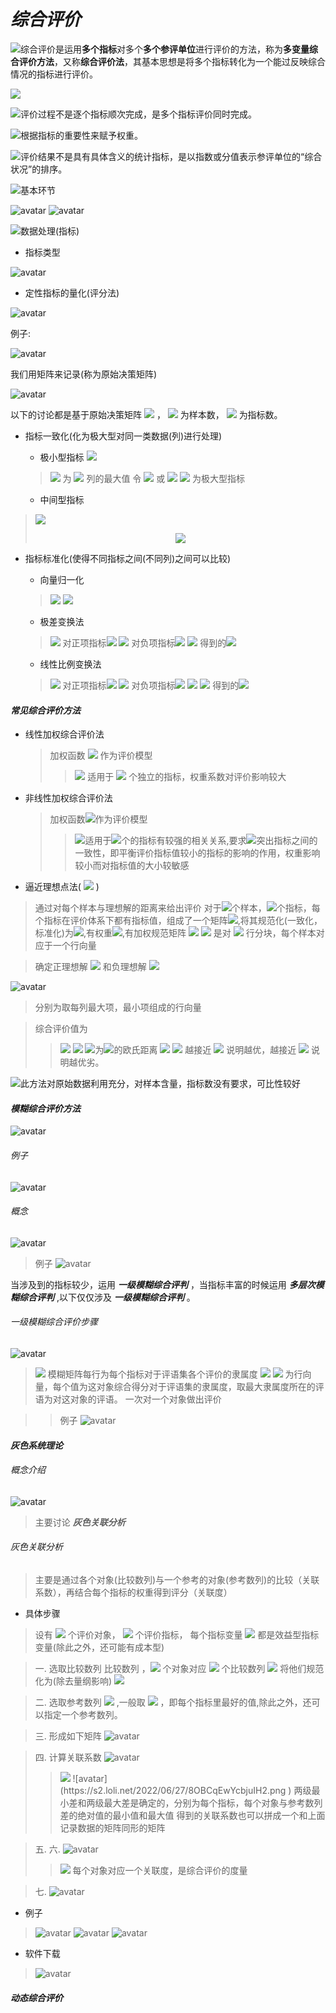   
#  ***综合评价***
  
  
  
<img src="https://latex.codecogs.com/gif.latex?&#x5C;qquad"/>综合评价是运用**多个指标**对多个**多个参评单位**进行评价的方法，称为**多变量综合评价方法**，又称**综合评价法**，其基本思想是将多个指标转化为一个能过反映综合情况的指标进行评价。
  
<img src="https://latex.codecogs.com/gif.latex?&#x5C;mathfrak{Remark:}"/>
  
<img src="https://latex.codecogs.com/gif.latex?i)&#x5C;,"/>评价过程不是逐个指标顺次完成，是多个指标评价同时完成。
  
<img src="https://latex.codecogs.com/gif.latex?ii)&#x5C;,"/>根据指标的重要性来赋予权重。
  
<img src="https://latex.codecogs.com/gif.latex?iii)&#x5C;,"/>评价结果不是具有具体含义的统计指标，是以指数或分值表示参评单位的“综合状况”的排序。
  
<img src="https://latex.codecogs.com/gif.latex?iv)&#x5C;,"/>基本环节
  
![avatar](https://s2.loli.net/2022/06/26/Khy9XF7JSRLEvBH.png )
![avatar](https://s2.loli.net/2022/06/26/Rkz91BAvTpDdncs.png )
  
  
<img src="https://latex.codecogs.com/gif.latex?v)&#x5C;,"/>数据处理(指标)
  
* 指标类型
  
![avatar](https://s2.loli.net/2022/06/27/VBEj7vmYfkD1Cse.png )
  
* 定性指标的量化(评分法)
  
![avatar](https://s2.loli.net/2022/06/27/T6zQBZXevqygSY9.png )
  
例子:
  
![avatar](https://s2.loli.net/2022/06/27/OFlbhiaPjznmtZK.png )
  
我们用矩阵来记录(称为原始决策矩阵)
  
![avatar](https://s2.loli.net/2022/06/27/alQFrSCfkiLpjbc.png )
  
以下的讨论都是基于原始决策矩阵 <img src="https://latex.codecogs.com/gif.latex?&#x5C;mathbf{(a_{ij})_{m&#x5C;times%20n}}"/> ， <img src="https://latex.codecogs.com/gif.latex?m"/> 为样本数， <img src="https://latex.codecogs.com/gif.latex?n"/> 为指标数。
  
 * 指标一致化(化为极大型对同一类数据(列)进行处理)
    - 极小型指标 <img src="https://latex.codecogs.com/gif.latex?a_{ij}"/>
    ><img src="https://latex.codecogs.com/gif.latex?a_{j}^{max}"/> 为 <img src="https://latex.codecogs.com/gif.latex?j"/> 列的最大值
    >令 <img src="https://latex.codecogs.com/gif.latex?b_{ij}=a_{j}^{max}-a_{ij}(a_{j}^{max}&gt;0)"/> 或
    > <img src="https://latex.codecogs.com/gif.latex?b_{ij}=&#x5C;dfrac{1}{a_{ij}}(a_{ij}&gt;0)"/>
    > <img src="https://latex.codecogs.com/gif.latex?b_{i,j}"/> 为极大型指标
  
    - 中间型指标
  ><img src="https://latex.codecogs.com/gif.latex?M_{k}=max(a_{1k},a_{2k},..,a_{mk})&#x5C;&#x5C;%20%20m_{k}=min(a_{1k},a_{2k},..,a_{mk})"/>
  > <p align="center"><img src="https://latex.codecogs.com/gif.latex?b_{ik}=&#x5C;begin{cases}&#x5C;dfrac{2(a_{ik}-m_{k})}{M_{k}-m_{k}},&amp;x&#x5C;in[&#x5C;dfrac{m_{k}+M_{k}}{2},M_{k}]&#x5C;&#x5C;&#x5C;dfrac{2(M_{k}-a_{ik})}{M_{k}-m_{k}},&amp;x&#x5C;in[&#x5C;dfrac{m_{k}+M_{k}}{2},M_{k}]&#x5C;end{cases}&#x5C;,i=1,2,...,n"/></p>  
  
  
* 指标标准化(使得不同指标之间(不同列)之间可以比较)
    - 向量归一化
    ><img src="https://latex.codecogs.com/gif.latex?x=(x_{1},x_{2},...,x_{n})"/>
    ><img src="https://latex.codecogs.com/gif.latex?x_{0}=(&#x5C;dfrac{x_{1}}{&#x5C;sum_{k=1}^{n}x_{k}},&#x5C;dfrac{x_{2}}{&#x5C;sum_{k=1}^{n}x_{k}},...,&#x5C;dfrac{x_{n}}{&#x5C;sum_{k=1}^{n}x_{k}})"/>
  
    - 极差变换法
    ><img src="https://latex.codecogs.com/gif.latex?M_{j}=max(a_{1j},a_{2j},..,a_{mj})&#x5C;&#x5C;%20%20m_{j}=min(a_{1j},a_{2j},..,a_{mj})"/>
    >对正项指标<img src="https://latex.codecogs.com/gif.latex?a_{ij}"/>
    ><img src="https://latex.codecogs.com/gif.latex?x_{ij}=&#x5C;dfrac{a_{ij}-m_{j}}{M_{j}-m_{j}}"/>
    >对负项指标<img src="https://latex.codecogs.com/gif.latex?a_{ij}"/>
    ><img src="https://latex.codecogs.com/gif.latex?x_{ij}=&#x5C;dfrac{M_{j}-a_{ij}}{M_{j}-m_{j}}"/>
    >得到的<img src="https://latex.codecogs.com/gif.latex?x_{ij}&#x5C;in[0,1]"/>
  
  - 线性比例变换法
  ><img src="https://latex.codecogs.com/gif.latex?a_{i,j}&#x5C;geq%200"/>
  >对正项指标<img src="https://latex.codecogs.com/gif.latex?a_{ij}"/>
  ><img src="https://latex.codecogs.com/gif.latex?x_{ij}=&#x5C;dfrac{a_{ij}}{M_{j}}"/>
  >对负项指标<img src="https://latex.codecogs.com/gif.latex?a_{ij}"/>
  ><img src="https://latex.codecogs.com/gif.latex?x_{ij}=&#x5C;dfrac{m_{j}}{a_{ij}}"/>
  ><img src="https://latex.codecogs.com/gif.latex?m,n&#x5C;ne%200"/>
  >得到的<img src="https://latex.codecogs.com/gif.latex?x_{ij}&#x5C;in[0,1]"/>
  
  
####  *常见综合评价方法*
  
  
* 线性加权综合评价法
  >加权函数 <img src="https://latex.codecogs.com/gif.latex?y=&#x5C;sum_{k=1}^{n}w_{k}x_{k}"/> 作为评价模型
  >> <img src="https://latex.codecogs.com/gif.latex?&#x5C;mathfrak{Remark}:"/> 适用于 <img src="https://latex.codecogs.com/gif.latex?n"/> 个独立的指标，权重系数对评价影响较大
  
* 非线性加权综合评价法
  >加权函数<img src="https://latex.codecogs.com/gif.latex?&#x5C;prod_{k=1}^{n}x_{k}^{w_{k}}"/>作为评价模型
  >><img src="https://latex.codecogs.com/gif.latex?&#x5C;mathfrak{Remark}:"/>适用于<img src="https://latex.codecogs.com/gif.latex?n"/>个的指标有较强的相关关系,要求<img src="https://latex.codecogs.com/gif.latex?x_{k}&#x5C;geq%201"/>突出指标之间的一致性，即平衡评价指标值较小的指标的影响的作用，权重影响较小而对指标值的大小较敏感
  
* 逼近理想点法( <img src="https://latex.codecogs.com/gif.latex?&#x5C;mathbf{TOPSIS}"/> )
 >通过对每个样本与理想解的距离来给出评价
 >对于<img src="https://latex.codecogs.com/gif.latex?m"/>个样本，<img src="https://latex.codecogs.com/gif.latex?n"/>个指标，每个指标在评价体系下都有指标值，组成了一个矩阵<img src="https://latex.codecogs.com/gif.latex?&#x5C;mathbf{A_{m&#x5C;times%20n}}"/>,将其规范化(一致化，标准化)为<img src="https://latex.codecogs.com/gif.latex?&#x5C;mathbf{R_{m&#x5C;times%20n}}"/>,有权重<img src="https://latex.codecogs.com/gif.latex?&#x5C;mathbf{w}=(w_{1},...,w_{n})^{&#x5C;mathbf{T}}"/>,有加权规范矩阵
 ><img src="https://latex.codecogs.com/gif.latex?&#x5C;mathbf{Z_{m&#x5C;times%20n}}=&#x5C;mathbf{R_{m&#x5C;times%20n}w}=(&#x5C;mathbf{z_{1}},&#x5C;mathbf{z_{2}},...,&#x5C;mathbf{z_{m}})^{&#x5C;mathbf{T}}"/>
 ><img src="https://latex.codecogs.com/gif.latex?(&#x5C;mathbf{z_{1}},&#x5C;mathbf{z_{2}},...,&#x5C;mathbf{z_{m}})^{&#x5C;mathbf{T}}"/> 是对 <img src="https://latex.codecogs.com/gif.latex?&#x5C;mathbf{Z_{m&#x5C;times%20n}}"/> 行分块，每个样本对应于一个行向量
  
  
 >确定正理想解 <img src="https://latex.codecogs.com/gif.latex?(PIS)"/> 和负理想解 <img src="https://latex.codecogs.com/gif.latex?(NIS)"/>
  
![avatar](https://s2.loli.net/2022/06/27/3AjvCLHsTe5p2XI.png )
  
 >分别为取每列最大项，最小项组成的行向量
  
>综合评价值为
>><img src="https://latex.codecogs.com/gif.latex?L_{k}=&#x5C;dfrac{D(&#x5C;mathbf{z_{k}},NIS)}{D(&#x5C;mathbf{z_{k}},NIS)+D(&#x5C;mathbf{z_{k}},PIS)}"/>
>><img src="https://latex.codecogs.com/gif.latex?&#x5C;mathfrak{Remark:}"/>
>><img src="https://latex.codecogs.com/gif.latex?D(&#x5C;mathbf{x},&#x5C;mathbf{y})"/>为<img src="https://latex.codecogs.com/gif.latex?&#x5C;mathbf{x},&#x5C;mathbf{y}"/>的欧氏距离
>><img src="https://latex.codecogs.com/gif.latex?L_{K}&#x5C;in[0,1]"/>
>><img src="https://latex.codecogs.com/gif.latex?L_{K}&#x5C;in[0,1]"/> 越接近 <img src="https://latex.codecogs.com/gif.latex?1"/> 说明越优，越接近 <img src="https://latex.codecogs.com/gif.latex?0"/> 说明越优劣。
  
<img src="https://latex.codecogs.com/gif.latex?&#x5C;mathfrak{Remark}:"/>此方法对原始数据利用充分，对样本含量，指标数没有要求，可比性较好
  
####  *模糊综合评价方法*
  
  
![avatar](https://s2.loli.net/2022/06/27/hrXTMCwvOdkcqLR.png )
  
######  例子
  
  
![avatar](https://s2.loli.net/2022/06/27/5PcNaAkrjp9zUC6.png )
  
######  概念
  
  
![avatar](https://s2.loli.net/2022/06/27/oPFW8AbzBQ6iCtq.png )
  
>例子
>![avatar](https://s2.loli.net/2022/06/27/9LswyABOJiFnCPU.png )
  
当涉及到的指标较少，运用 ***一级模糊综合评判*** ，当指标丰富的时候运用 ***多层次模糊综合评判*** ,以下仅仅涉及  ***一级模糊综合评判*** 。
  
######  一级模糊综合评价步骤
  
  
![avatar](https://s2.loli.net/2022/06/27/tSHsnDiCfl7MJm5.png )
  
><img src="https://latex.codecogs.com/gif.latex?&#x5C;mathfrak{Remark}:"/>
>模糊矩阵每行为每个指标对于评语集各个评价的隶属度
><img src="https://latex.codecogs.com/gif.latex?&#x5C;sum_{k=1}^{n}w_{k}=1"/>
><img src="https://latex.codecogs.com/gif.latex?&#x5C;mathbf{B}"/> 为行向量，每个值为这对象综合得分对于评语集的隶属度，取最大隶属度所在的评语为对这对象的评语。
>一次对一个对象做出评价
  
>>例子 
>>![avatar](https://s2.loli.net/2022/06/27/EosIWr45QdtMuXp.png )
  
####  *灰色系统理论*
  
  
######  概念介绍
  
  
![avatar](https://s2.loli.net/2022/06/27/WG43kDqmNbYrRwh.png )
  
>主要讨论 ***灰色关联分析***
  
######  灰色关联分析
  
  
>主要是通过各个对象(比较数列)与一个参考的对象(参考数列)的比较（关联系数），再结合每个指标的权重得到评分（关联度）
  
* 具体步骤
  
>设有 <img src="https://latex.codecogs.com/gif.latex?m"/> 个评价对象， <img src="https://latex.codecogs.com/gif.latex?n"/> 个评价指标， 每个指标变量 <img src="https://latex.codecogs.com/gif.latex?y_{j},j=1,...,n"/> 都是效益型指标变量(除此之外，还可能有成本型) 
  
>一. 选取比较数列
>比较数列 ，<img src="https://latex.codecogs.com/gif.latex?m"/> 个对象对应 <img src="https://latex.codecogs.com/gif.latex?m"/> 个比较数列
><img src="https://latex.codecogs.com/gif.latex?&#x5C;mathbf{X^{*}_{i}}=(x^{*}_{i}(1),x^{*}_{i}(2),...,x^{*}_{i}(n))^{T},i=1,...,%20m"/>
>将他们规范化为(除去量纲影响)
><img src="https://latex.codecogs.com/gif.latex?&#x5C;mathbf{X_{i}}=(x_{i}(1),x_{i}(2),...,x_{i}(n))^{T},i=1,...,%20m"/>
  
  
>二. 选取参考数列
><img src="https://latex.codecogs.com/gif.latex?&#x5C;mathbf{X_{0}}=(x_{0}(1),x_{0}(2),...,x_{0}(n))^{T}"/> ,一般取 <img src="https://latex.codecogs.com/gif.latex?x_{0}(j)=max&#x5C;{x_{i}(j)&#x5C;},j=1,...,n"/> ，即每个指标里最好的值,除此之外，还可以指定一个参考数列。
  
  
>三. 形成如下矩阵
>![avatar](https://s2.loli.net/2022/06/27/A3cebxl28Rsh6D4.png )
  
>四. 计算关联系数
>![avatar](https://s2.loli.net/2022/06/27/B92TOyIP1QJvXGl.png )
>><img src="https://latex.codecogs.com/gif.latex?&#x5C;mathfrak{Remark}:"/>
>>![avatar](https://s2.loli.net/2022/06/27/8OBCqEwYcbjuIH2.png )
>>两级最小差和两级最大差是确定的，分别为每个指标，每个对象与参考数列差的绝对值的最小值和最大值
>>得到的关联系数也可以拼成一个和上面记录数据的矩阵同形的矩阵
  
>五. 六.
>![avatar](https://s2.loli.net/2022/06/27/4yAYBSjzrEsTaef.png )
>><img src="https://latex.codecogs.com/gif.latex?&#x5C;mathfrak{Remark}:"/>
>>每个对象对应一个关联度，是综合评价的度量
  
>七.
>![avatar](https://s2.loli.net/2022/06/27/RC7WM982n4K3gqQ.png )
  
* 例子
>![avatar](https://s2.loli.net/2022/06/27/LZIK3U1nz2QpoMA.png )
>![avatar](https://s2.loli.net/2022/06/27/zO4nBTfutmMojel.png )
>![avatar](https://s2.loli.net/2022/06/27/9MLPmJwvkgOBQZT.png )
  
* 软件下载
>![avatar](https://s2.loli.net/2022/06/27/hUzMgR923jy7rx8.png )
  
####  *动态综合评价*
  
  
  
  
  
  